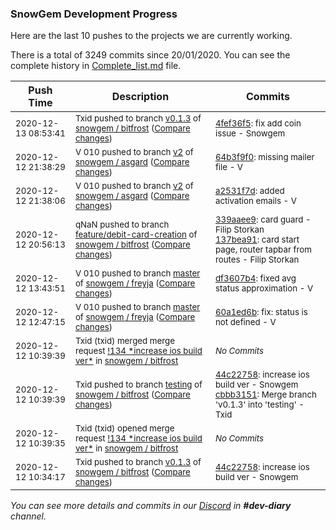 
### SnowGem Development Progress

Here are the last 10 pushes to the projects we are currently working.

There is a total of 3249 commits since 20/01/2020. You can see the complete history in
 [Complete_list.md](Complete_list.md) file.

| Push Time | Description | Commits |
| --- | --- | --- |
| <sub>2020-12-13 08:53:41</sub> | <sub>Txid pushed to branch [v0\.1\.3](https://gitlab.com/snowgem/bitfrost/commits/v0.1.3) of [snowgem / bitfrost](https://gitlab.com/snowgem/bitfrost) ([Compare changes](https://gitlab.com/snowgem/bitfrost/compare/44c22758888a067376ebabdfb487aa8c67492301...4fef36f5bd883e1baf70c661eae769e0fd5836c2))</sub> | <sub>[4fef36f5](https://gitlab.com/snowgem/bitfrost/-/commit/4fef36f5bd883e1baf70c661eae769e0fd5836c2): fix add coin issue - Snowgem</sub> |
| <sub>2020-12-12 21:38:29</sub> | <sub>V 010 pushed to branch [v2](https://gitlab.com/snowgem/asgard/commits/v2) of [snowgem / asgard](https://gitlab.com/snowgem/asgard) ([Compare changes](https://gitlab.com/snowgem/asgard/compare/a2531f7dc463ba1491b607b89ce8a523f9958f1e...64b3f9f0936d2e52b52c287bbab927d1c193ebca))</sub> | <sub>[64b3f9f0](https://gitlab.com/snowgem/asgard/-/commit/64b3f9f0936d2e52b52c287bbab927d1c193ebca): missing mailer file - V</sub> |
| <sub>2020-12-12 21:38:06</sub> | <sub>V 010 pushed to branch [v2](https://gitlab.com/snowgem/asgard/commits/v2) of [snowgem / asgard](https://gitlab.com/snowgem/asgard) ([Compare changes](https://gitlab.com/snowgem/asgard/compare/67be07fd48c99d129cf1b8d1a1c0ea039da7a83f...a2531f7dc463ba1491b607b89ce8a523f9958f1e))</sub> | <sub>[a2531f7d](https://gitlab.com/snowgem/asgard/-/commit/a2531f7dc463ba1491b607b89ce8a523f9958f1e): added activation emails - V</sub> |
| <sub>2020-12-12 20:56:13</sub> | <sub>qNaN pushed to branch [feature/debit\-card\-creation](https://gitlab.com/snowgem/bitfrost/commits/feature/debit-card-creation) of [snowgem / bitfrost](https://gitlab.com/snowgem/bitfrost) ([Compare changes](https://gitlab.com/snowgem/bitfrost/compare/5686d0097219058660b19646d747036da0b28ba9...137bea91784c07cf72f342bc1241e23c870d1301))</sub> | <sub>[339aaee9](https://gitlab.com/snowgem/bitfrost/-/commit/339aaee9dd87163546c175a02368865339dafc14): card guard - Filip Storkan<br>[137bea91](https://gitlab.com/snowgem/bitfrost/-/commit/137bea91784c07cf72f342bc1241e23c870d1301): card start page, router tapbar from routes - Filip Storkan</sub> |
| <sub>2020-12-12 13:43:51</sub> | <sub>V 010 pushed to branch [master](https://gitlab.com/snowgem/freyja/commits/master) of [snowgem / freyja](https://gitlab.com/snowgem/freyja) ([Compare changes](https://gitlab.com/snowgem/freyja/compare/60a1ed6b5b4324d2d6f9f347a55b0359a4ea393f...df3607b4d4dc35b669f9fb72eb7065ed9cdf3dc9))</sub> | <sub>[df3607b4](https://gitlab.com/snowgem/freyja/-/commit/df3607b4d4dc35b669f9fb72eb7065ed9cdf3dc9): fixed avg status approximation - V</sub> |
| <sub>2020-12-12 12:47:15</sub> | <sub>V 010 pushed to branch [master](https://gitlab.com/snowgem/freyja/commits/master) of [snowgem / freyja](https://gitlab.com/snowgem/freyja) ([Compare changes](https://gitlab.com/snowgem/freyja/compare/bcdbe5f8a6c3ccd5ab7d2a040a280ee9bffecb93...60a1ed6b5b4324d2d6f9f347a55b0359a4ea393f))</sub> | <sub>[60a1ed6b](https://gitlab.com/snowgem/freyja/-/commit/60a1ed6b5b4324d2d6f9f347a55b0359a4ea393f): fix: status is not defined - V</sub> |
| <sub>2020-12-12 10:39:39</sub> | <sub>Txid (txid) merged merge request [\!134 \*increase ios build ver\*](https://gitlab.com/snowgem/bitfrost/-/merge_requests/134) in [snowgem / bitfrost](https://gitlab.com/snowgem/bitfrost)</sub> | <sub>_No Commits_</sub> |
| <sub>2020-12-12 10:39:39</sub> | <sub>Txid pushed to branch [testing](https://gitlab.com/snowgem/bitfrost/commits/testing) of [snowgem / bitfrost](https://gitlab.com/snowgem/bitfrost) ([Compare changes](https://gitlab.com/snowgem/bitfrost/compare/40c0d685c3ebbbfdeb5121152250069cb8fbda79...cbbb3151f2997cd5dfed304e92b6305e6428cfc5))</sub> | <sub>[44c22758](https://gitlab.com/snowgem/bitfrost/-/commit/44c22758888a067376ebabdfb487aa8c67492301): increase ios build ver - Snowgem<br>[cbbb3151](https://gitlab.com/snowgem/bitfrost/-/commit/cbbb3151f2997cd5dfed304e92b6305e6428cfc5): Merge branch 'v0.1.3' into 'testing' - Txid</sub> |
| <sub>2020-12-12 10:39:35</sub> | <sub>Txid (txid) opened merge request [\!134 \*increase ios build ver\*](https://gitlab.com/snowgem/bitfrost/-/merge_requests/134) in [snowgem / bitfrost](https://gitlab.com/snowgem/bitfrost)</sub> | <sub>_No Commits_</sub> |
| <sub>2020-12-12 10:34:17</sub> | <sub>Txid pushed to branch [v0\.1\.3](https://gitlab.com/snowgem/bitfrost/commits/v0.1.3) of [snowgem / bitfrost](https://gitlab.com/snowgem/bitfrost) ([Compare changes](https://gitlab.com/snowgem/bitfrost/compare/550ae8627b306095b1285a4e03ccd95f5db5a9a1...44c22758888a067376ebabdfb487aa8c67492301))</sub> | <sub>[44c22758](https://gitlab.com/snowgem/bitfrost/-/commit/44c22758888a067376ebabdfb487aa8c67492301): increase ios build ver - Snowgem</sub> |

_You can see more details and commits in our [Discord](https://discord.gg/zumGnbg) in **#dev-diary** channel._
